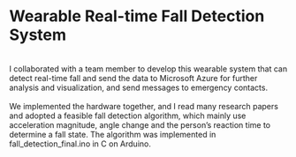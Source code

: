 # Wearable Real-time Fall Detection System
<br> I collaborated with a team member to develop this wearable system that can detect real-time fall and send the data to Microsoft Azure for further analysis and visualization, and send messages to emergency contacts. 
<br>
<br> We implemented the hardware together, and I read many research papers and adopted a feasible fall detection algorithm, which mainly use acceleration magnitude, angle change and the person’s reaction time to determine a fall state. The algorithm was implemented in fall_detection_final.ino in C on Arduino.
